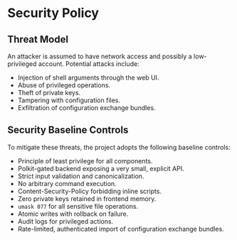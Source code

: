 # Security Policy

## Threat Model

An attacker is assumed to have network access and possibly a low-privileged account. Potential attacks include:

- Injection of shell arguments through the web UI.
- Abuse of privileged operations.
- Theft of private keys.
- Tampering with configuration files.
- Exfiltration of configuration exchange bundles.

## Security Baseline Controls

To mitigate these threats, the project adopts the following baseline controls:

- Principle of least privilege for all components.
- Polkit-gated backend exposing a very small, explicit API.
- Strict input validation and canonicalization.
- No arbitrary command execution.
- Content-Security-Policy forbidding inline scripts.
- Zero private keys retained in frontend memory.
- `umask 077` for all sensitive file operations.
- Atomic writes with rollback on failure.
- Audit logs for privileged actions.
- Rate-limited, authenticated import of configuration exchange bundles.

